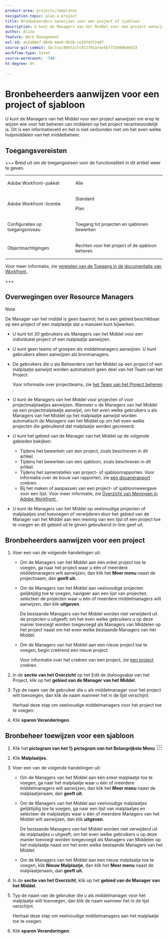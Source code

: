 ```yaml
---
product-area: projects;templates
navigation-topic: plan-a-project
title: Bronbeheerders aanwijzen voor een project of sjabloon
description: U kunt de Managers van het Middel voor een project aanwijzen om erop te wijzen wie voor het beheren van middelen op het project verantwoordelijk is.
author: Alina
feature: Work Management
exl-id: ae2a89e7-8049-4ee6-9b28-ce247d3f2a6f
source-git-commit: 5bc7a1c00b72cfc07270cafee5bf753989b48d33
workflow-type: tm+mt
source-wordcount: '748'
ht-degree: 0%

---
```


# Bronbeheerders aanwijzen voor een project of sjabloon

<!--
<p This article might have to be deleted when the Resource Manager field/ requirement will be forever removed from the system; right now it's still a requirement for Scheduler - January 2023/p>
-->

<!-- remove Prod and Prev references with Prod release - Jan 2023-->

U kunt de Managers van het Middel voor een project aanwijzen om erop te wijzen wie voor het beheren van middelen op het project verantwoordelijk is. Dit is een informatieveld en het is niet verbonden met om het even welke hulpmiddelen van het middelbeheer.

<!-- drafted for res scheduling deprecation blurb for preview release
Designating Resource Managers for a project is a prerequisite for using the Scheduling tools in Adobe Workfront, in the Production environment.
  
>[!CAUTION]  
>  
>  
> <span class="preview">Some of the information in this article refers to the Adobe Workfront's Scheduling tools. The Scheduling areas have been removed from the Preview environment and will be removed from the Production environment in **January 2023**. </span>  
> <span class="preview"> Instead, you can schedule resources in the Workload Balancer. </span>  
>  
>* <span class="preview"> For information about scheduling resources using the Workload Balancer, see the section [The Workload Balancer](../../../resource-mgmt/workload-balancer/workload-balancer.md).</span>  
>  
>* <span class="preview"> For more information about the deprecation and removal of the Scheduling tools, see [Deprecation of Resource Scheduling tools in Adobe Workfront](../../../resource-mgmt/resource-mgmt-overview/deprecate-resource-scheduling.md).</span> 
-->

## Toegangsvereisten

+++ Breid uit om de toegangseisen voor de functionaliteit in dit artikel weer te geven.

<table style="table-layout:auto"> 
 <col> 
 <col> 
 <tbody> 
  <tr> 
   <td role="rowheader">Adobe Workfront-pakket</td> 
   <td> <p>Alle</p> </td> 
  </tr> 
  <tr> 
   <td role="rowheader">Adobe Workfront-licentie</td> 
   <td><p>Standard</p> 
   <p>Plan</p> </td> 
  </tr> 
  <tr> 
   <td role="rowheader">Configuraties op toegangsniveau</td> 
   <td> <p>Toegang tot projecten en sjablonen bewerken</p></td> 
  </tr> 
  <tr> 
   <td role="rowheader">Objectmachtigingen</td> 
   <td> <p>Rechten voor het project of de sjabloon beheren</p>

</td> 
  </tr> 
 </tbody> 
</table>

Voor meer informatie, zie [ vereisten van de Toegang in de documentatie van Workfront ](/help/quicksilver/administration-and-setup/add-users/access-levels-and-object-permissions/access-level-requirements-in-documentation.md).

+++

<!--Old:

<table style="table-layout:auto"> 
 <col> 
 <col> 
 <tbody> 
  <tr> 
   <td role="rowheader">Adobe Workfront plan*</td> 
   <td> <p>Any</p> </td> 
  </tr> 
  <tr> 
   <td role="rowheader">Adobe Workfront license*</td> 
   <td> <p>Plan </p> </td> 
  </tr> 
  <tr> 
   <td role="rowheader">Access level configurations*</td> 
   <td> <p>Edit access to Projects and Templates</p> <p><b>NOTE</b> 
   
   If you still don't have access, ask your Workfront administrator if they set additional restrictions in your access level. For information on how a Workfront administrator can modify your access level, see <a href="../../../administration-and-setup/add-users/configure-and-grant-access/create-modify-access-levels.md" class="MCXref xref">Create or modify custom access levels</a>.</p> </td> 
  </tr> 
  <tr> 
   <td role="rowheader">Object permissions</td> 
   <td> <p>Manage permissions on the project or template</p> 
   
   <p><b>NOTE</b>
   
   Users who are added as Resource Managers to a project or a template immediately gain Manage permissions on the project or the template</p> <p>For information on requesting additional access, see <a href="../../../workfront-basics/grant-and-request-access-to-objects/request-access.md" class="MCXref xref">Request access to objects </a>.</p> </td> 
  </tr> 
 </tbody> 
</table>-->

## Overwegingen over Resource Managers

>[!NOTE]
>
>De Manager van het middel is geen baanrol; het is een gebied beschikbaar op een project of een malplaatje dat u manueel kunt bijwerken.

* U kunt tot 30 gebruikers als Managers van het Middel voor een individueel project of een malplaatje aanwijzen.

<!--
* In the Production environment,designating Resource Managers on projects is a prerequisite to allowing users to schedule resources for work on the project when using the Scheduling tools.

  For information about resource scheduling, see [Resource Scheduling](../../../resource-mgmt/resource-scheduling/resource-scheduling-overview.md). 

  <span class="preview">Scheduling tools have been removed from the Preview environment.</span>

* Designating Resource Managers on projects is not a prerequisite to allowing users to schedule resources for work using the Workload Balancer.

  For information about the Workload Balancer, see [Workload Balancer overview](../../../resource-mgmt/workload-balancer/overview-workload-balancer.md). 

 -->

* U kunt geen teams of groepen als middelmanagers aanwijzen. U kunt gebruikers alleen aanwijzen als bronmanagers.

* De gebruikers die u als Beheerders van het Middel op een project of een malplaatje aanwijst worden automatisch geen deel van het Team van het Project.

  Voor informatie over projectteams, zie [ het Team van het Project beheren ](../../../manage-work/projects/planning-a-project/manage-project-team.md).

* U kunt de Managers van het Middel voor projecten of voor projectmalplaatjes aanwijzen. Wanneer u de Managers van het Middel op een projectmalplaatje aanwijst, om het even welke gebruikers u als Managers van het Middel op het malplaatje aanwijst worden automatisch de Managers van het Middel op om het even welke projecten die gebruikend dat malplaatje worden gecreeerd.
* U kunt het gebied van de Manager van het Middel op de volgende gebieden bekijken:

   * Tijdens het bewerken van een project, zoals beschreven in dit artikel.
   * Tijdens het bewerken van een sjabloon, zoals beschreven in dit artikel.
   * Tijdens het samenstellen van project- of sjabloonrapporten. Voor informatie over de bouw van rapporten, zie [ een douanerapport ](../../../reports-and-dashboards/reports/creating-and-managing-reports/create-custom-report.md) creëren.
   * Bij het maken of aanpassen van een project- of sjabloonweergave voor een lijst. Voor meer informatie, zie [ Overzicht van Meningen in Adobe Workfront ](../../../reports-and-dashboards/reports/reporting-elements/views-overview.md).

* U kunt de Managers van het Middel op veelvoudige projecten of malplaatjes snel toevoegen of verwijderen door het gebied van de Manager van het Middel aan een mening van een lijst of een project toe te voegen en dit gebied uit te geven gebruikend in-line geef uit.

## Bronbeheerders aanwijzen voor een project

1. Voer een van de volgende handelingen uit:

   * Om de Managers van het Middel aan één enkel project toe te voegen, ga naar het project waar u één of meerdere middelmanagers wilt aanwijzen, dan klik het **Meer menu** naast de projectnaam, dan **geeft uit.**

   * Om de Managers van het Middel aan veelvoudige projecten gelijktijdig toe te voegen, navigeer aan een lijst van projecten, selecteer de projecten waar u één of meerdere middelmanagers wilt aanwijzen, dan klik **uitgeven**.

     De bestaande Managers van het Middel worden niet verwijderd uit de projecten u uitgeeft; om het even welke gebruikers u op deze manier toevoegt worden toegevoegd als Managers van Middelen op het project naast om het even welke bestaande Managers van het Middel.

   * Om de Managers van het Middel aan een nieuw project toe te voegen, begin creërend een nieuw project.

     Voor informatie over het creëren van een project, zie [ een project ](../../../manage-work/projects/create-projects/create-project.md) creëren.

1. In de **sectie van het Overzicht** op het Edit de dialoogvakje van het Project, klik op het **gebied van de Manager van het Middel**.
1. Typ de naam van de gebruiker die u als middelmanager voor het project wilt toevoegen, dan klik de naam wanneer het in de lijst verschijnt.

   Herhaal deze stap om veelvoudige middelmanagers voor het project toe te voegen.

1. Klik **sparen Veranderingen**.

## Bronbeheer toewijzen voor een sjabloon

1. Klik het **pictogram van het 1} pictogram van het Belangrijkste Menu** ![ in de hoger-juiste hoek van Adobe Workfront.](assets/main-menu-icon.png)

1. Klik **Malplaatjes**.

1. Voer een van de volgende handelingen uit:

   * Om de Managers van het Middel aan één enkel malplaatje toe te voegen, ga naar het malplaatje waar u één of meerdere middelmanagers wilt aanwijzen, dan klik het **Meer menu** naast de malplaatjenaam, dan **geeft uit.**

   * Om de Managers van het Middel aan veelvoudige malplaatjes gelijktijdig toe te voegen, ga naar een lijst van malplaatjes en selecteer de malplaatjes waar u één of meerdere Managers van het Middel wilt aanwijzen, dan klik **uitgeven**.

     De bestaande Managers van het Middel worden niet verwijderd uit de malplaatjes u uitgeeft; om het even welke gebruikers u op deze manier toevoegt worden toegevoegd als Managers van Middelen op het malplaatje naast om het even welke bestaande Managers van het Middel.

   * Om de Managers van het Middel aan een nieuw malplaatje toe te voegen, klik **Nieuw Malplaatje**, dan klik het **Meer menu** naast de malplaatjenaam, dan **geeft uit.**

1. In de **sectie van het Overzicht**, klik op het **gebied van de Manager van het Middel**.
1. Typ de naam van de gebruiker die u als middelmanager voor het malplaatje wilt toevoegen, dan klik de naam wanneer het in de lijst verschijnt.

   Herhaal deze stap om veelvoudige middelmanagers aan het malplaatje toe te voegen.

1. Klik **sparen Veranderingen**.
